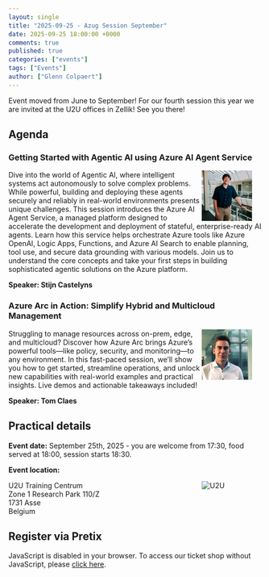 ```yaml
---
layout: single
title: "2025-09-25 - Azug Session September"
date: 2025-09-25 18:00:00 +0000
comments: true
published: true
categories: ["events"]
tags: ["Events"]
author: ["Glenn Colpaert"]
---
```


Event moved from June to September!
For our fourth session this year we are invited at the U2U offices in Zellik! See you there!

## Agenda

### Getting Started with Agentic AI using Azure AI Agent Service

<img src="/assets/media/speakers/stijn-castelyns.jpg" alt="Stijn Castelyns" align="right" height="100" width="100" style="margin-right: 20px;">
Dive into the world of Agentic AI, where intelligent systems act autonomously to solve complex problems. While powerful, building and deploying these agents securely and reliably in real-world environments presents unique challenges. This session introduces the Azure AI Agent Service, a managed platform designed to accelerate the development and deployment of stateful, enterprise-ready AI agents. Learn how this service helps orchestrate Azure tools like Azure OpenAI, Logic Apps, Functions, and Azure AI Search to enable planning, tool use, and secure data grounding with various models. Join us to understand the core concepts and take your first steps in building sophisticated agentic solutions on the Azure platform.

**Speaker: Stijn Castelyns**

### Azure Arc in Action: Simplify Hybrid and Multicloud Management

<img src="/assets/media/speakers/tom-claes.jpg" alt="Tom Claes" align="right" height="100" width="100" style="margin-right: 20px;">
Struggling to manage resources across on-prem, edge, and multicloud? Discover how Azure Arc brings Azure’s powerful tools—like policy, security, and monitoring—to any environment. In this fast-paced session, we’ll show you how to get started, streamline operations, and unlock new capabilities with real-world examples and practical insights. Live demos and actionable takeaways included!

**Speaker:  Tom Claes**

## Practical details

**Event date:** September 25th, 2025 - you are welcome from 17:30, food served at 18:00, session starts 18:30.

**Event location:**<br />

<img width="120" height="60" align="right" alt="U2U" src="/assets/media/sponsors/logo-u2u.png">U2U Training Centrum<br/>
Zone 1 Research Park 110/Z <br/>
1731 Asse<br/>
Belgium

## Register via Pretix

<link rel="stylesheet" type="text/css" href="https://pretix.eu/azug/20250619/widget/v1.css">
<script type="text/javascript" src="https://pretix.eu/widget/v1.en.js" async></script>
<pretix-widget event="https://pretix.eu/azug/20250619/" single-item-select="button"></pretix-widget>
<noscript>
   <div class="pretix-widget">
        <div class="pretix-widget-info-message">
            JavaScript is disabled in your browser. To access our ticket shop without JavaScript, please <a target="_blank" rel="noopener" href="https://pretix.eu/azug/20250619/">click here</a>.
        </div>
    </div>
</noscript>
